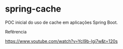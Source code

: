 # spring-cache
POC inicial do uso de cache em aplicações Spring Boot.

Refêrencia

https://www.youtube.com/watch?v=YcI9b-lgi7w&t=120s
